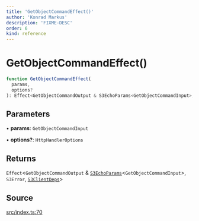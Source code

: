 ```yaml
---
title: 'GetObjectCommandEffect()'
author: 'Konrad Markus'
description: 'FIXME-DESC'
order: 6
kind: reference
---
```


# GetObjectCommandEffect()

```ts
function GetObjectCommandEffect(
  params,
  options?
): Effect<GetObjectCommandOutput & S3EchoParams<GetObjectCommandInput>, S3Error, S3ClientDeps>;
```

## Parameters

• **params**: `GetObjectCommandInput`

• **options?**: `HttpHandlerOptions`

## Returns

`Effect`\<`GetObjectCommandOutput` & [`S3EchoParams`](/projects/konkerdev-aws-client-effect-s3/reference/type-aliases/s3echoparams)\<`GetObjectCommandInput`\>, `S3Error`, [`S3ClientDeps`](/projects/konkerdev-aws-client-effect-s3/reference/type-aliases/s3clientdeps)\>

## Source

[src/index.ts:70](https://github.com/konkerdotdev/aws-client-effect-s3/blob/3f8e0eff075dd69bba1d17c99a6862f1e6b4d974/src/index.ts#L70)
